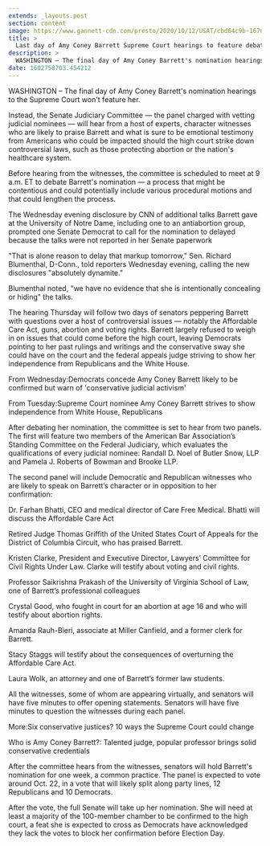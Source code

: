 ```yaml
--- 
extends: _layouts.post 
section: content 
image: https://www.gannett-cdn.com/presto/2020/10/12/USAT/cbd64c9b-1676-4c6a-bcc5-3145d40aa682-DESK_THUMB.jpg?crop=1911,1075,x0,y0&width=1911&height=1075&format=pjpg&auto=webp 
title: > 
  Last day of Amy Coney Barrett Supreme Court hearings to feature debate, character witnesses 
description: > 
  WASHINGTON – The final day of Amy Coney Barrett's nomination hearings to the Supreme Court won't feature her.Before hearing from the witnesses, the committee is scheduled to meet at 9 a.m.ET to debate Barrett's nomination — a process that might be contentious and could potentially include various procedural motions and that could lengthen the process.10 ways the Supreme Court could changeWho is Amy Coney Barrett?: Talented judge, popular professor brings solid conservative credentialsAfter the committee hears from the witnesses, senators will hold Barrett's nomination for one week, a common practice. 
date: 1602758703.454212 
--- 
```

WASHINGTON – The final day of Amy Coney Barrett's nomination hearings to the Supreme Court won't feature her.

Instead, the Senate Judiciary Committee — the panel charged with vetting judicial nominees — will hear from a host of experts, character witnesses who are likely to praise Barrett and what is sure to be emotional testimony from Americans who could be impacted should the high court strike down controversial laws, such as those protecting abortion or the nation's healthcare system.

Before hearing from the witnesses, the committee is scheduled to meet at 9 a.m. ET to debate Barrett's nomination — a process that might be contentious and could potentially include various procedural motions and that could lengthen the process.

The Wednesday evening disclosure by CNN of additional talks Barrett gave at the University of Notre Dame, including one to an antiabortion group, prompted one Senate Democrat to call for the nomination to delayed because the talks were not reported in her Senate paperwork

"That is alone reason to delay that markup tomorrow," Sen. Richard Blumenthal, D-Conn., told reporters Wednesday evening, calling the new disclosures "absolutely dynamite."

Blumenthal noted, "we have no evidence that she is intentionally concealing or hiding" the talks.

The hearing Thursday will follow two days of senators peppering Barrett with questions over a host of controversial issues — notably the Affordable Care Act, guns, abortion and voting rights. Barrett largely refused to weigh in on issues that could come before the high court, leaving Democrats pointing to her past rulings and writings and the conservative sway she could have on the court and the federal appeals judge striving to show her independence from Republicans and the White House.

From Wednesday:Democrats concede Amy Coney Barrett likely to be confirmed but warn of 'conservative judicial activism'

From Tuesday:Supreme Court nominee Amy Coney Barrett strives to show independence from White House, Republicans

After debating her nomination, the committee is set to hear from two panels. The first will feature two members of the American Bar Association’s Standing Committee on the Federal Judiciary, which evaluates the qualifications of every judicial nominee: Randall D. Noel of Butler Snow, LLP and Pamela J. Roberts of Bowman and Brooke LLP.

The second panel will include Democratic and Republican witnesses who are likely to speak on Barrett’s character or in opposition to her confirmation:

Dr. Farhan Bhatti, CEO and medical director of Care Free Medical. Bhatti will discuss the Affordable Care Act

Retired Judge Thomas Griffith of the United States Court of Appeals for the District of Columbia Circuit, who has praised Barrett.

Kristen Clarke, President and Executive Director, Lawyers’ Committee for Civil Rights Under Law. Clarke will testify about voting and civil rights.

Professor Saikrishna Prakash of the University of Virginia School of Law, one of Barrett’s professional colleagues

Crystal Good, who fought in court for an abortion at age 16 and who will testify about abortion rights.

Amanda Rauh-Bieri, associate at Miller Canfield, and a former clerk for Barrett.

Stacy Staggs will testify about the consequences of overturning the Affordable Care Act.

Laura Wolk, an attorney and one of Barrett’s former law students.

All the witnesses, some of whom are appearing virtually, and senators will have five minutes to offer opening statements. Senators will have five minutes to question the witnesses during each panel.

More:Six conservative justices? 10 ways the Supreme Court could change

Who is Amy Coney Barrett?: Talented judge, popular professor brings solid conservative credentials

After the committee hears from the witnesses, senators will hold Barrett's nomination for one week, a common practice. The panel is expected to vote around Oct. 22, in a vote that will likely split along party lines, 12 Republicans and 10 Democrats.

After the vote, the full Senate will take up her nomination. She will need at least a majority of the 100-member chamber to be confirmed to the high court, a feat she is expected to cross as Democrats have acknowledged they lack the votes to block her confirmation before Election Day.